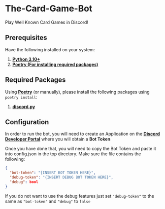 # The-Card-Game-Bot
Play Well Known Card Games in Discord!

## Prerequisites

Have the following installed on your system:

1. **[Python 3.10+](https://www.python.org/downloads/)**
2. **[Poetry (For installing required packages)](https://python-poetry.org/docs/#installation)**

## Required Packages

Using **[Poetry](https://python-poetry.org/docs/#installation)** (or manually), please install the following packages using `poetry install`: 

1. **[discord.py](https://pypi.org/project/discord.py)**

## Configuration

In order to run the bot, you will need to create an Application on the **[Discord Developer Portal](https://www.discord.com/developers)** where you will obtain a **Bot Token**

Once you have done that, you will need to copy the Bot Token and paste it into config.json in the top directory. Make sure the file contains the following:

```json
{
  "bot-token": "{INSERT BOT TOKEN HERE}",
  "debug-token": "{INSERT DEBUG BOT TOKEN HERE}",
  "debug": bool
}
```
If you do not want to use the debug features just set `"debug-token"` to the same as `"bot-token"` and `"debug"` to `false` 
